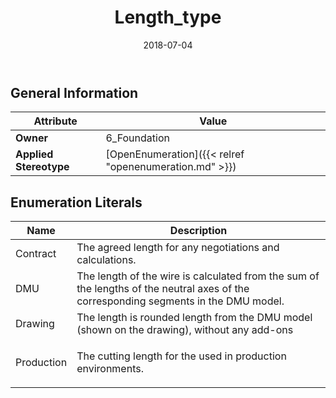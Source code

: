 ﻿---
title: Length_type
toc: false
type: specs
date: "2018-07-04"
draft: false
specification: KBL
version: 2.5
documentType: "Recommendation"
elementType: Class
classes:
  - Length_type
menu_name: kbl-2.5
---

## General Information

| Attribute               | Value |
|-------------------------|-------|
| **Owner**               | 6_Foundation |
| **Applied Stereotype**  | [OpenEnumeration]({{< relref "openenumeration.md" >}})<br/>  |

## Enumeration Literals
| Name          | **Description** |
|---------------|-----------------|
| Contract | The agreed length for any negotiations and calculations. |
| DMU | The length of the wire is calculated from the sum of the lengths of the neutral axes of the corresponding segments in the DMU model. |
| Drawing | The length is rounded length from the DMU model (shown on the drawing), without any add-ons |
| Production | <p> The cutting length for the used in production environments.      </p> |
